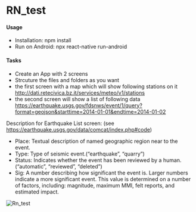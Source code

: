 # RN_test


#### Usage
- Installation: 
npm install
- Run on Android: 
npx react-native run-android
#### Tasks
 - Create an App with 2 screens
 - Strcuture the files and folders as you want
 - the first screen with a map which will show following stations on it http://dati.retecivica.bz.it/services/meteo/v1/stations
 - the second screen will show a list of following data https://earthquake.usgs.gov/fdsnws/event/1/query?format=geojson&starttime=2014-01-01&endtime=2014-01-02

Description for Earthquake List screen:
(see https://earthquake.usgs.gov/data/comcat/index.php#code)
- Place: Textual description of named geographic region near to the event.
- Type: Type of seismic event.(“earthquake”, “quarry”)
- Status: Indicates whether the event has been reviewed by a human.(“automatic”, “reviewed”, “deleted”)
- Sig: A number describing how significant the event is. Larger numbers indicate a more significant event. This value is determined on a number of factors, including: magnitude, maximum MMI, felt reports, and estimated impact.

![Rn_test](https://user-images.githubusercontent.com/48842851/139716541-d41a47ec-0673-41f4-a010-77b043a20254.PNG)

